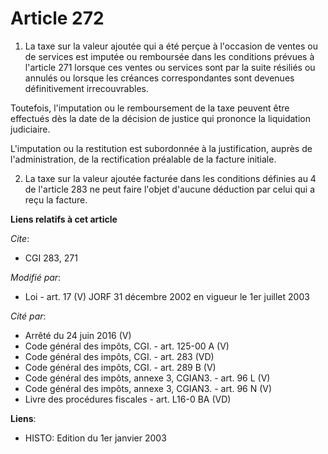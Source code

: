 # Article 272

1. La taxe sur la valeur ajoutée qui a été perçue à l'occasion de ventes ou de services est imputée ou remboursée dans les
conditions prévues à l'article 271 lorsque ces ventes ou services sont par la suite résiliés ou annulés ou lorsque les
créances correspondantes sont devenues définitivement irrecouvrables.

Toutefois, l'imputation ou le remboursement de la taxe peuvent être effectués dès la date de la décision de justice qui
prononce la liquidation judiciaire.

L'imputation ou la restitution est subordonnée à la justification, auprès de l'administration, de la rectification préalable
de la facture initiale.

2. La taxe sur la valeur ajoutée facturée dans les conditions définies au 4 de l'article 283 ne peut faire l'objet d'aucune
déduction par celui qui a reçu la facture.

**Liens relatifs à cet article**

_Cite_:

  - CGI 283, 271

_Modifié par_:

  - Loi - art. 17 (V) JORF 31 décembre 2002 en vigueur le 1er juillet 2003

_Cité par_:

  - Arrêté du 24 juin 2016 (V)
  - Code général des impôts, CGI. - art. 125-00 A (V)
  - Code général des impôts, CGI. - art. 283 (VD)
  - Code général des impôts, CGI. - art. 289 B (V)
  - Code général des impôts, annexe 3, CGIAN3. - art. 96 L (V)
  - Code général des impôts, annexe 3, CGIAN3. - art. 96 N (V)
  - Livre des procédures fiscales - art. L16-0 BA (VD)

**Liens**:

  - HISTO: Edition du 1er janvier 2003
